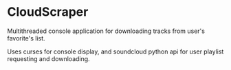 # CloudScraper
Multithreaded console application for downloading tracks from user's favorite's list.

Uses curses for console display, and soundcloud python api for user playlist requesting and downloading. 
